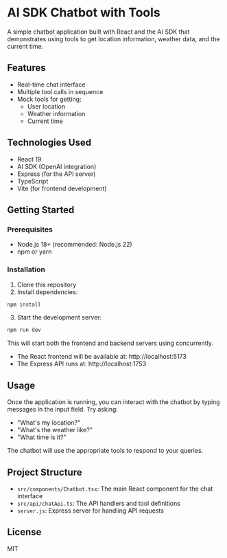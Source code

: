 # AI SDK Chatbot with Tools

A simple chatbot application built with React and the AI SDK that demonstrates using tools to get location information, weather data, and the current time.

## Features

- Real-time chat interface
- Multiple tool calls in sequence
- Mock tools for getting:
  - User location
  - Weather information
  - Current time

## Technologies Used

- React 19
- AI SDK (OpenAI integration)
- Express (for the API server)
- TypeScript
- Vite (for frontend development)

## Getting Started

### Prerequisites

- Node.js 18+ (recommended: Node.js 22)
- npm or yarn

### Installation

1. Clone this repository
2. Install dependencies:

```bash
npm install
```

3. Start the development server:

```bash
npm run dev
```

This will start both the frontend and backend servers using concurrently.

- The React frontend will be available at: http://localhost:5173
- The Express API runs at: http://localhost:1753

## Usage

Once the application is running, you can interact with the chatbot by typing messages in the input field. Try asking:

- "What's my location?"
- "What's the weather like?"
- "What time is it?"

The chatbot will use the appropriate tools to respond to your queries.

## Project Structure

- `src/components/Chatbot.tsx`: The main React component for the chat interface
- `src/api/chatApi.ts`: The API handlers and tool definitions
- `server.js`: Express server for handling API requests

## License

MIT
